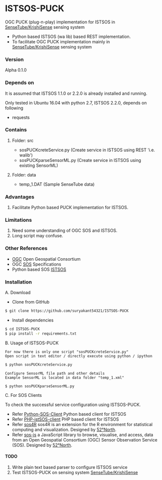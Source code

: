 # ISTSOS-PUCK
OGC PUCK (plug-n-play) implementation for ISTSOS in [SenseTube/KrishiSense] sensing system

- Python based ISTSOS (wa lib) based REST implementation.
- To facilitate OGC PUCK implementation mainly in [SenseTube/KrishiSense] sensing system

### Version
Alpha 0.1.0


### Depends on

It is assumed that ISTSOS 1.1.0 or 2.2.0 is already installed and running.

Only tested in Ubuntu 16.04 with python 2.7, ISTSOS 2.2.0, depends on following

- requests

### Contains

1. Folder: src
	- sosPUCKcreteService.py (Create service in ISTSOS using REST 'i.e. walib')
	- sosPUCKparseSensorML.py (Create service in ISTSOS using existing SensorML)

2. Folder: data
	- temp_1.DAT (Sample SenseTube data)

### Advantages

1. Facilitate Python based PUCK implementation for ISTSOS.

### Limitations

1. Need some understanding of OGC SOS and ISTSOS.
2. Long script may confuse.

### Other References

- [OGC] Open Geospatial Consortium
- OGC [SOS] Specifications
- Python based SOS [ISTSOS]
	
### Installation

A. Download

- Clone from GitHub

```sh
$ git clone https://github.com/suryakant54321/ISTSOS-PUCK 
```

- Install dependencies 

```sh
$ cd ISTSOS-PUCK
$ pip install -r requirements.txt 
```

B. Usage of ISTSOS-PUCK

	For now there is only one script "sosPUCKcreteService.py"
	Open script in text editor / directly execute using python / ipython

```sh
$ python sosPUCKcreteService.py
```
	
	Configure SensorML file path and other details
	Example SensorML is located in data folder "temp_1.xml" 
	
```sh
$ python sosPUCKparseSensorML.py
```

C. For SOS Clients 

To check the successful service configuration using ISTSOS-PUCK.

- Refer [Python-SOS-Client] Python based client for ISTSOS 
- Refer [PHP-istSOS-client] PHP based client for ISTSOS
- Refer [sos4R] sos4R is an extension for the R environment for statistical computing and visualization. Designed by [52°North].
- Refer [sos-js] a JavaScript library to browse, visualise, and access, data from an Open Geospatial Consortium (OGC) Sensor Observation Service (SOS). Designed by [52°North].


#### TODO

1. Write plain text based parser to configure ISTSOS service
2. Test ISTSOS-PUCK on sensing system [SenseTube/KrishiSense]


[ISTSOS]: <http://istsos.org/>
[ISTSOS-Demo]: <http://istsos.org/istsos/demo?request=getCapabilities&section=contents&service=SOS>
[NDBC]: <http://sdf.ndbc.noaa.gov/sos/>
[NDBC-SOS]: <http://sdf.ndbc.noaa.gov/sos/server.php?request=GetCapabilities&service=SOS>
[OGC]: <http://www.opengeospatial.org/>
[SOS]: <http://www.opengeospatial.org/standards/sos>
[PHP-istSOS-client]: <https://github.com/suryakant54321/php_istSOS_client>
[sos4R]: <https://github.com/52North/sos4R>
[sos-js]: <https://github.com/52North/sos-js>
[52°North]: <http://52north.org/>
[Sphinix]: <http://www.sphinx-doc.org/en/stable/>
[Telegram Bot Platform]: <https://telegram.org/blog/bot-revolution>
[Telegram-Bot-Scripts]: <https://github.com/suryakant54321/Telegram-Bot-Scripts>
[python-telegram-bot]: <https://github.com/python-telegram-bot/python-telegram-bot>
[IWC project]: <http://itra.medialabasia.in/?p=623>
[Python-SOS-Client]: <https://github.com/suryakant54321/Python-SOS-Client>
[SenseTube/KrishiSense]: <http://ieeexplore.ieee.org/stamp/stamp.jsp?tp=&arnumber=6947385&isnumber=6946328>
